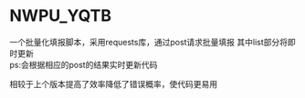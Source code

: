 # NWPU_YQTB
一个批量化填报脚本，采用requests库，通过post请求批量填报 
其中list部分将即时更新  
ps:会根据相应的post的结果实时更新代码  
  
相较于上个版本提高了效率降低了错误概率，使代码更易用    
